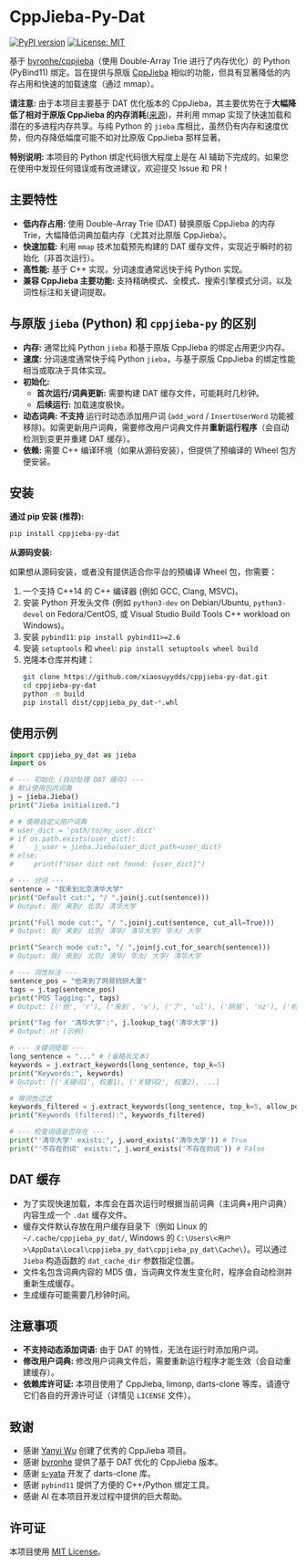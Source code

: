 # CppJieba-Py-Dat

[![PyPI version](https://badge.fury.io/py/cppjieba-py-dat.svg)](https://badge.fury.io/py/cppjieba-py-dat)
[![License: MIT](https://img.shields.io/badge/License-MIT-yellow.svg)](https://opensource.org/licenses/MIT)

基于 [byronhe/cppjieba](https://github.com/byronhe/cppjieba)（使用 Double-Array Trie 进行了内存优化）的 Python (PyBind11) 绑定。旨在提供与原版 [CppJieba](https://github.com/yanyiwu/cppjieba) 相似的功能，但具有显著降低的内存占用和快速的加载速度（通过 mmap）。

**请注意:** 由于本项目主要基于 DAT 优化版本的 CppJieba，其主要优势在于**大幅降低了相对于原版 CppJieba 的内存消耗**([来源](https://byronhe.com/post/2019/11/25/cppjieba-darts-DAT-memory_optimize/))，并利用 mmap 实现了快速加载和潜在的多进程内存共享。与纯 Python 的 `jieba` 库相比，虽然仍有内存和速度优势，但内存降低幅度可能不如对比原版 CppJieba 那样显著。

**特别说明:** 本项目的 Python 绑定代码很大程度上是在 AI 辅助下完成的。如果您在使用中发现任何错误或有改进建议，欢迎提交 Issue 和 PR！

## 主要特性

*   **低内存占用:** 使用 Double-Array Trie (DAT) 替换原版 CppJieba 的内存 Trie，大幅降低词典加载内存（尤其对比原版 CppJieba）。
*   **快速加载:** 利用 `mmap` 技术加载预先构建的 DAT 缓存文件，实现近乎瞬时的初始化（非首次运行）。
*   **高性能:** 基于 C++ 实现，分词速度通常远快于纯 Python 实现。
*   **兼容 CppJieba 主要功能:** 支持精确模式、全模式、搜索引擎模式分词，以及词性标注和关键词提取。

## 与原版 `jieba` (Python) 和 `cppjieba-py` 的区别

*   **内存:** 通常比纯 Python `jieba` 和基于原版 CppJieba 的绑定占用更少内存。
*   **速度:** 分词速度通常快于纯 Python `jieba`，与基于原版 CppJieba 的绑定性能相当或取决于具体实现。
*   **初始化:**
    *   **首次运行/词典更新:** 需要构建 DAT 缓存文件，可能耗时几秒钟。
    *   **后续运行:** 加载速度极快。
*   **动态词典:** **不支持** 运行时动态添加用户词 (`add_word` / `InsertUserWord` 功能被移除)。如需更新用户词典，需要修改用户词典文件并**重新运行程序**（会自动检测到变更并重建 DAT 缓存）。
*   **依赖:** 需要 C++ 编译环境（如果从源码安装），但提供了预编译的 Wheel 包方便安装。

## 安装

**通过 pip 安装 (推荐):**

```bash
pip install cppjieba-py-dat
```

**从源码安装:**

如果想从源码安装，或者没有提供适合你平台的预编译 Wheel 包，你需要：

1.  一个支持 C++14 的 C++ 编译器 (例如 GCC, Clang, MSVC)。
2.  安装 Python 开发头文件 (例如 `python3-dev` on Debian/Ubuntu, `python3-devel` on Fedora/CentOS, 或 Visual Studio Build Tools C++ workload on Windows)。
3.  安装 `pybind11`: `pip install pybind11>=2.6`
4.  安装 `setuptools` 和 `wheel`: `pip install setuptools wheel build`
5.  克隆本仓库并构建：
    ```bash
    git clone https://github.com/xiaosuyydds/cppjieba-py-dat.git
    cd cppjieba-py-dat
    python -m build
    pip install dist/cppjieba_py_dat-*.whl
    ```

## 使用示例

```python
import cppjieba_py_dat as jieba
import os

# --- 初始化 (自动处理 DAT 缓存) ---
# 默认使用包内词典
j = jieba.Jieba()
print("Jieba initialized.")

# # 使用自定义用户词典
# user_dict = 'path/to/my_user.dict'
# if os.path.exists(user_dict):
#     j_user = jieba.Jieba(user_dict_path=user_dict)
# else:
#     print(f"User dict not found: {user_dict}")

# --- 分词 ---
sentence = "我来到北京清华大学"
print("Default cut:", "/ ".join(j.cut(sentence)))
# Output: 我/ 来到/ 北京/ 清华大学

print("Full mode cut:", "/ ".join(j.cut(sentence, cut_all=True)))
# Output: 我/ 来到/ 北京/ 清华/ 清华大学/ 华大/ 大学

print("Search mode cut:", "/ ".join(j.cut_for_search(sentence)))
# Output: 我/ 来到/ 北京/ 清华/ 华大/ 大学/ 清华大学

# --- 词性标注 ---
sentence_pos = "他来到了网易杭研大厦"
tags = j.tag(sentence_pos)
print("POS Tagging:", tags)
# Output: [('他', 'r'), ('来到', 'v'), ('了', 'ul'), ('网易', 'nz'), ('杭研', 'x'), ('大厦', 'n')] (示例)

print("Tag for '清华大学':", j.lookup_tag('清华大学'))
# Output: nt (示例)

# --- 关键词提取 ---
long_sentence = "..." # (省略长文本)
keywords = j.extract_keywords(long_sentence, top_k=5)
print("Keywords:", keywords)
# Output: [('关键词1', 权重1), ('关键词2', 权重2), ...]

# 带词性过滤
keywords_filtered = j.extract_keywords(long_sentence, top_k=5, allow_pos=('ns', 'n', 'vn', 'v'))
print("Keywords (filtered):", keywords_filtered)

# --- 检查词语是否存在 ---
print("'清华大学' exists:", j.word_exists('清华大学')) # True
print("'不存在的词' exists:", j.word_exists('不存在的词')) # False
```

## DAT 缓存

*   为了实现快速加载，本库会在首次运行时根据当前词典（主词典+用户词典）内容生成一个 `.dat` 缓存文件。
*   缓存文件默认存放在用户缓存目录下（例如 Linux 的 `~/.cache/cppjieba_py_dat/`, Windows 的 `C:\Users\<用户>\AppData\Local\cppjieba_py_dat\cppjieba_py_dat\Cache\`）。可以通过 `Jieba` 构造函数的 `dat_cache_dir` 参数指定位置。
*   文件名包含词典内容的 MD5 值，当词典文件发生变化时，程序会自动检测并重新生成缓存。
*   生成缓存可能需要几秒钟时间。

## 注意事项

*   **不支持动态添加词语:** 由于 DAT 的特性，无法在运行时添加用户词。
*   **修改用户词典:** 修改用户词典文件后，需要重新运行程序才能生效（会自动重建缓存）。
*   **依赖库许可证:** 本项目使用了 CppJieba, limonp, darts-clone 等库，请遵守它们各自的开源许可证（详情见 `LICENSE` 文件）。

## 致谢

*   感谢 [Yanyi Wu](https://github.com/yanyiwu) 创建了优秀的 CppJieba 项目。
*   感谢 [byronhe](https://github.com/byronhe) 提供了基于 DAT 优化的 CppJieba 版本。
*   感谢 [s-yata](https://github.com/s-yata) 开发了 darts-clone 库。
*   感谢 `pybind11` 提供了方便的 C++/Python 绑定工具。
*   感谢 AI 在本项目开发过程中提供的巨大帮助。

## 许可证

本项目使用 [MIT License](LICENSE)。
